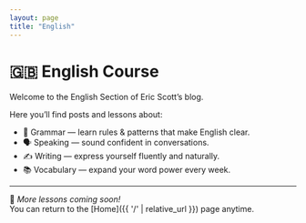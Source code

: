 ```yaml
---
layout: page
title: "English"
---
```


# 🇬🇧 English Course

Welcome to the English Section of Eric Scott’s blog.

Here you’ll find posts and lessons about:
- 🧠 Grammar — learn rules & patterns that make English clear.  
- 🗣️ Speaking — sound confident in conversations.  
- ✍️ Writing — express yourself fluently and naturally.  
- 📚 Vocabulary — expand your word power every week.  

---

🌟 *More lessons coming soon!*  
You can return to the [Home]({{ '/' | relative_url }}) page anytime.
